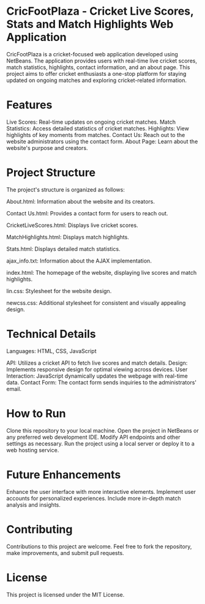 # CricFootPlaza - Cricket Live Scores, Stats and Match Highlights Web Application
CricFootPlaza is a cricket-focused web application developed using NetBeans. The application provides users with real-time live cricket scores, match statistics, highlights, contact information, and an about page. This project aims to offer cricket enthusiasts a one-stop platform for staying updated on ongoing matches and exploring cricket-related information.


# Features
Live Scores: Real-time updates on ongoing cricket matches.
Match Statistics: Access detailed statistics of cricket matches.
Highlights: View highlights of key moments from matches.
Contact Us: Reach out to the website administrators using the contact form.
About Page: Learn about the website's purpose and creators.

# Project Structure
The project's structure is organized as follows:

About.html: Information about the website and its creators.

Contact Us.html: Provides a contact form for users to reach out.

CricketLiveScores.html: Displays live cricket scores.

MatchHighlights.html: Displays match highlights.

Stats.html: Displays detailed match statistics.

ajax_info.txt: Information about the AJAX implementation.

index.html: The homepage of the website, displaying live scores and match highlights.

lin.css: Stylesheet for the website design.

newcss.css: Additional stylesheet for consistent and visually appealing design.

# Technical Details

Languages: HTML, CSS, JavaScript

API: Utilizes a cricket API to fetch live scores and match details.
Design: Implements responsive design for optimal viewing across devices.
User Interaction: JavaScript dynamically updates the webpage with real-time data.
Contact Form: The contact form sends inquiries to the administrators' email.

# How to Run
Clone this repository to your local machine.
Open the project in NetBeans or any preferred web development IDE.
Modify API endpoints and other settings as necessary.
Run the project using a local server or deploy it to a web hosting service.

# Future Enhancements
Enhance the user interface with more interactive elements.
Implement user accounts for personalized experiences.
Include more in-depth match analysis and insights.

# Contributing
Contributions to this project are welcome. Feel free to fork the repository, make improvements, and submit pull requests.

# License
This project is licensed under the MIT License.
